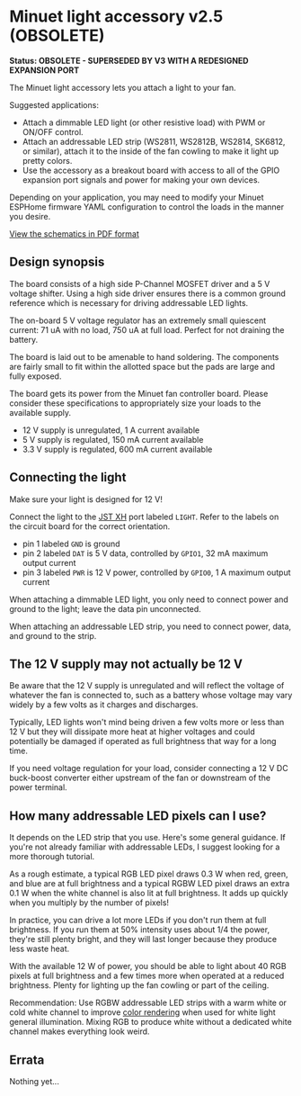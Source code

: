 # Minuet light accessory v2.5 (OBSOLETE)

**Status: OBSOLETE - SUPERSEDED BY V3 WITH A REDESIGNED EXPANSION PORT**

The Minuet light accessory lets you attach a light to your fan.

Suggested applications:

- Attach a dimmable LED light (or other resistive load) with PWM or ON/OFF control.
- Attach an addressable LED strip (WS2811, WS2812B, WS2814, SK6812, or similar), attach it to the inside of the fan cowling to make it light up pretty colors.
- Use the accessory as a breakout board with access to all of the GPIO expansion port signals and power for making your own devices.

Depending on your application, you may need to modify your Minuet ESPHome firmware YAML configuration to control the loads in the manner you desire.

[View the schematics in PDF format](light.pdf)

## Design synopsis

The board consists of a high side P-Channel MOSFET driver and a 5 V voltage shifter.  Using a high side driver ensures there is a common ground reference which is necessary for driving addressable LED lights.

The on-board 5 V voltage regulator has an extremely small quiescent current: 71 uA with no load, 750 uA at full load.  Perfect for not draining the battery.

The board is laid out to be amenable to hand soldering.  The components are fairly small to fit within the allotted space but the pads are large and fully exposed.

The board gets its power from the Minuet fan controller board.  Please consider these specifications to appropriately size your loads to the available supply.

- 12 V supply is unregulated, 1 A current available
- 5 V supply is regulated, 150 mA current available
- 3.3 V supply is regulated, 600 mA current available

## Connecting the light

Make sure your light is designed for 12 V!

Connect the light to the [JST XH](https://www.jst.com/wp-content/uploads/2021/01/eXH-new.pdf) port labeled `LIGHT`.  Refer to the labels on the circuit board for the correct orientation.

- pin 1 labeled `GND` is ground
- pin 2 labeled `DAT` is 5 V data, controlled by `GPIO1`, 32 mA maximum output current
- pin 3 labeled `PWR` is 12 V power, controlled by `GPIO0`, 1 A maximum output current

When attaching a dimmable LED light, you only need to connect power and ground to the light; leave the data pin unconnected.

When attaching an addressable LED strip, you need to connect power, data, and ground to the strip.

## The 12 V supply may not actually be 12 V

Be aware that the 12 V supply is unregulated and will reflect the voltage of whatever the fan is connected to, such as a battery whose voltage may vary widely by a few volts as it charges and discharges.

Typically, LED lights won't mind being driven a few volts more or less than 12 V but they will dissipate more heat at higher voltages and could potentially be damaged if operated as full brightness that way for a long time.

If you need voltage regulation for your load, consider connecting a 12 V DC buck-boost converter either upstream of the fan or downstream of the power terminal.

## How many addressable LED pixels can I use?

It depends on the LED strip that you use.  Here's some general guidance.  If you're not already familiar with addressable LEDs, I suggest looking for a more thorough tutorial.

As a rough estimate, a typical RGB LED pixel draws 0.3 W when red, green, and blue are at full brightness and a typical RGBW LED pixel draws an extra 0.1 W when the white channel is also lit at full brightness.  It adds up quickly when you multiply by the number of pixels!

In practice, you can drive a lot more LEDs if you don't run them at full brightness.  If you run them at 50% intensity uses about 1/4 the power, they're still plenty bright, and they will last longer because they produce less waste heat.

With the available 12 W of power, you should be able to light about 40 RGB pixels at full brightness and a few times more when operated at a reduced brightness.  Plenty for lighting up the fan cowling or part of the ceiling.

Recommendation: Use RGBW addressable LED strips with a warm white or cold white channel to improve [color rendering](https://en.wikipedia.org/wiki/Color_rendering_index) when used for white light general illumination.  Mixing RGB to produce white without a dedicated white channel makes everything look weird.

## Errata

Nothing yet...
